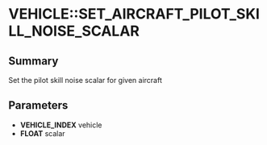 # VEHICLE::SET_AIRCRAFT_PILOT_SKILL_NOISE_SCALAR

## Summary
Set the pilot skill noise scalar for given aircraft

## Parameters
* **VEHICLE_INDEX** vehicle
* **FLOAT** scalar